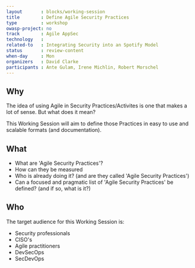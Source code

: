 ```yaml
---
layout       : blocks/working-session
title        : Define Agile Security Practices
type         : workshop
owasp-project: no
track        : Agile AppSec
technology   :
related-to   : Integrating Security into an Spotify Model
status       : review-content
when-day     : Mon
organizers   : David Clarke
participants : Ante Gulam, Irene Michlin, Robert Morschel
---
```


## Why

The idea of using Agile in Security Practices/Activites is one that makes a lot of sense. But what does it mean?

This Working Session will aim to define those Practices in easy to use and scalable formats (and documentation).

## What

 - What are 'Agile Security Practices'?
 - How can they be measured
 - Who is already doing it? (and are they called 'Agile Security Practices')
 - Can a focused and pragmatic list of 'Agile Security Practices' be defined? (and if so, what is it?)

## Who

The target audience for this Working Session is:

- Security professionals
- CISO's
- Agile practitioners
- DevSecOps
- SecDevOps
